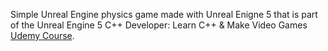 Simple Unreal Engine physics game made with Unreal Enigne 5 that is part of the Unreal Engine 5 C++ Developer: Learn C++ & Make Video Games [Udemy Course](https://www.udemy.com/course/unrealcourse/).
